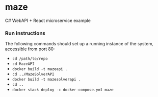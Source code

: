 # maze
C# WebAPI + React microservice example

### Run instructions

The following commands should set up a running instance of the system, accessible from port 80:

- `cd /path/to/repo`
- `cd MazeAPI`
- `docker build -t mazeapi .`
- `cd ../MazeSolverAPI`
- `docker build -t mazesolverapi .`
- `cd ..`
- `docker stack deploy -c docker-compose.yml maze`
